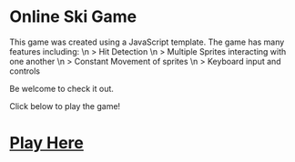 # Online Ski Game


This game was created using a JavaScript template. The game has many features including:
\n    > Hit Detection 
\n    > Multiple Sprites interacting with one another
\n    > Constant Movement of sprites
\n    > Keyboard input and controls

Be welcome to check it out. 

Click below to play the game!


# [Play Here](https://rawgit.com/Brendenvski/Game/code/skiGame%20(2)%20(2)/GameQuery%20Project%20Template%20v5.2/display.html)

